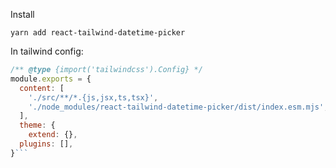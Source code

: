 

Install

`yarn add react-tailwind-datetime-picker`

In tailwind config:
```javascript
/** @type {import('tailwindcss').Config} */
module.exports = {
  content: [
    './src/**/*.{js,jsx,ts,tsx}',
    './node_modules/react-tailwind-datetime-picker/dist/index.esm.mjs',
  ],
  theme: {
    extend: {},
  plugins: [],
}```